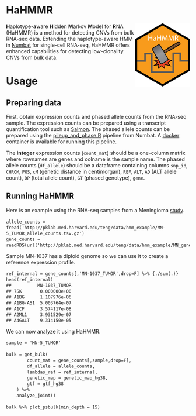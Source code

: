 # HaHMMR

<img src="hahmmr_logo.png" align="right" width="150">

**H**aplotype-**a**ware **H**idden **M**arkov **M**odel for **R**NA (HaHMMR) is a method for detecting CNVs from bulk RNA-seq data. Extending the haplotype-aware HMM in [Numbat](https://github.com/kharchenkolab/numbat) for single-cell RNA-seq, HaHMMR offers enhanced capabilities for detecting low-clonality CNVs from bulk data.

# Usage

## Preparing data
First, obtain expression counts and phased allele counts from the RNA-seq sample. The expression counts can be prepared using a transcript quantification tool such as [Salmon](https://salmon.readthedocs.io/en/latest/salmon.html). The phased allele counts can be prepared using the [pileup_and_phase.R](https://kharchenkolab.github.io/numbat/articles/numbat.html#preparing-data) pipeline from Numbat. A [docker](https://kharchenkolab.github.io/numbat/articles/numbat.html#docker) container is available for running this pipeline.

The **integer** expression counts (`count_mat`) should be a one-column matrix where rownames are genes and colname is the sample name. The phased allele counts (`df_allele`) should be a dataframe containing columns `snp_id`, `CHROM`, `POS`, `cM` (genetic distance in centimorgan), `REF`, `ALT`, `AD` (ALT allele count), `DP` (total allele count), `GT` (phased genotype), `gene`. 

## Running HaHMMR
Here is an example using the RNA-seq samples from a Meningioma [study](https://pubmed.ncbi.nlm.nih.gov/27548314/).

```
allele_counts = fread('http://pklab.med.harvard.edu/teng/data/hmm_example/MN-5_TUMOR_allele_counts.tsv.gz')
gene_counts = readRDS(url('http://pklab.med.harvard.edu/teng/data/hmm_example/MN_gene_counts.rds'))
```

Sample MN-1037 has a diploid genome so we can use it to create a reference expression profile.

```
ref_internal = gene_counts[,'MN-1037_TUMOR',drop=F] %>% {./sum(.)}
head(ref_internal)
##          MN-1037_TUMOR
## 7SK       0.000000e+00
## A1BG      1.107976e-06
## A1BG-AS1  5.003764e-07
## A1CF      3.574117e-08
## A2ML1     3.931529e-07
## A4GALT    9.314150e-05
```

We can now analyze it using HaHMMR.

```
sample = 'MN-5_TUMOR'

bulk = get_bulk(
        count_mat = gene_counts[,sample,drop=F],
        df_allele = allele_counts,
        lambdas_ref = ref_internal,
        genetic_map = genetic_map_hg38,
        gtf = gtf_hg38
    ) %>% 
    analyze_joint()

bulk %>% plot_psbulk(min_depth = 15)
```
